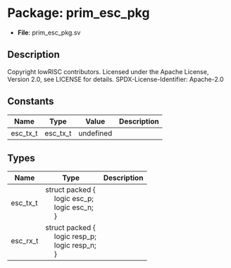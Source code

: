 # Package: prim_esc_pkg

- **File**: prim_esc_pkg.sv
## Description

 Copyright lowRISC contributors.
 Licensed under the Apache License, Version 2.0, see LICENSE for details.
 SPDX-License-Identifier: Apache-2.0


## Constants

| Name     | Type     | Value     | Description |
| -------- | -------- | --------- | ----------- |
| esc_tx_t | esc_tx_t | undefined |             |
## Types

| Name     | Type                                                                                                                                                                | Description |
| -------- | ------------------------------------------------------------------------------------------------------------------------------------------------------------------- | ----------- |
| esc_tx_t | struct packed {<br><span style="padding-left:20px">     logic esc_p;<br><span style="padding-left:20px">     logic esc_n;<br><span style="padding-left:20px">   }   |             |
| esc_rx_t | struct packed {<br><span style="padding-left:20px">     logic resp_p;<br><span style="padding-left:20px">     logic resp_n;<br><span style="padding-left:20px">   } |             |

